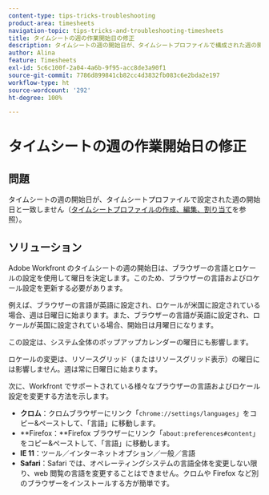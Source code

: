 ```yaml
---
content-type: tips-tricks-troubleshooting
product-area: timesheets
navigation-topic: tips-tricks-and-troubleshooting-timesheets
title: タイムシートの週の作業開始日の修正
description: タイムシートの週の開始日が、タイムシートプロファイルで構成された週の開始日と一致しません。
author: Alina
feature: Timesheets
exl-id: 5c6c100f-2a04-4a6b-9f95-acc8de3a90f1
source-git-commit: 7786d899841cb82cc4d3832fb083c6e2bda2e197
workflow-type: ht
source-wordcount: '292'
ht-degree: 100%

---
```


# タイムシートの週の作業開始日の修正

## 問題

タイムシートの週の開始日が、タイムシートプロファイルで設定された週の開始日と一致しません（[タイムシートプロファイルの作成、編集、割り当て](../../timesheets/create-and-manage-timesheets/create-timesheet-profiles.md)を参照）。

## ソリューション

Adobe Workfront のタイムシートの週の開始日は、ブラウザーの言語とロケールの設定を使用して曜日を決定します。このため、ブラウザーの言語およびロケール設定を更新する必要があります。 

例えば、ブラウザーの言語が英語に設定され、ロケールが米国に設定されている場合、週は日曜日に始まります。また、ブラウザーの言語が英語に設定され、ロケールが英国に設定されている場合、開始日は月曜日になります。

この設定は、システム全体のポップアップカレンダーの曜日にも影響します。

ロケールの変更は、リソースグリッド（またはリソースグリッド表示）の曜日には影響しません。週は常に日曜日に始まります。

次に、Workfront でサポートされている様々なブラウザーの言語およびロケール設定を変更する方法を示します。

* **クロム**：クロムブラウザーにリンク「`chrome://settings/languages`」をコピー&amp;ペーストして、「言語」に移動します。
* **Firefox：**Firefox ブラウザーにリンク「`about:preferences#content`」をコピー&amp;ペーストして、「言語」に移動します。
* **IE 11**：ツール／インターネットオプション／一般／言語
* **Safari**：Safari では、オペレーティングシステムの言語全体を変更しない限り、web 閲覧の言語を変更することはできません。クロムや Firefox など別のブラウザーをインストールする方が簡単です。

 

